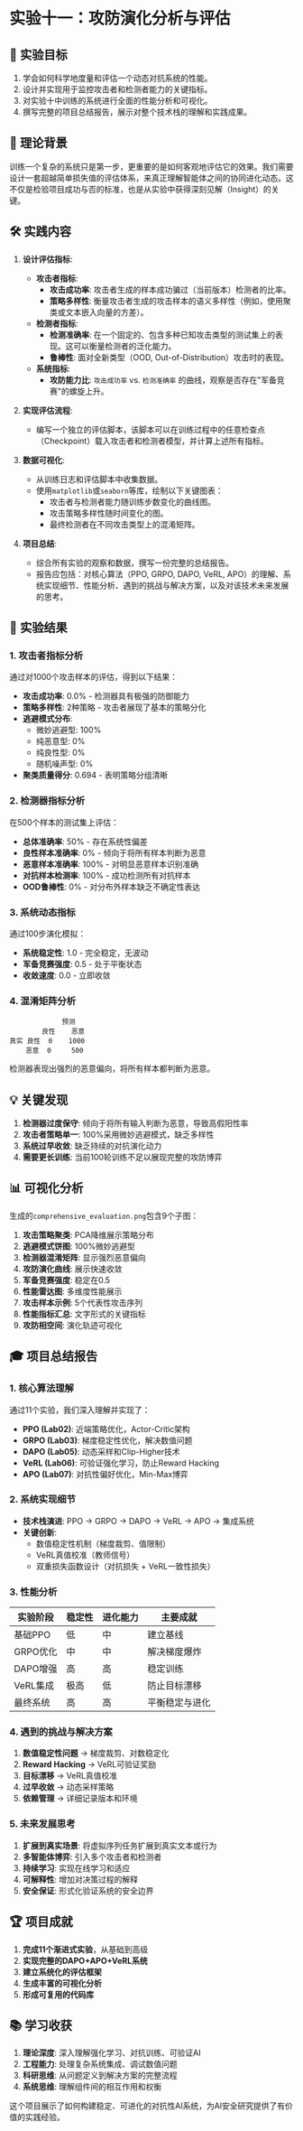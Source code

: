 # 实验十一：攻防演化分析与评估

## 🎯 实验目标
1. 学会如何科学地度量和评估一个动态对抗系统的性能。
2. 设计并实现用于监控攻击者和检测者能力的关键指标。
3. 对实验十中训练的系统进行全面的性能分析和可视化。
4. 撰写完整的项目总结报告，展示对整个技术栈的理解和实践成果。

## 📖 理论背景
训练一个复杂的系统只是第一步，更重要的是如何客观地评估它的效果。我们需要设计一套超越简单损失值的评估体系，来真正理解智能体之间的协同进化动态。这不仅是检验项目成功与否的标准，也是从实验中获得深刻见解（Insight）的关键。

## 🛠️ 实践内容
1. **设计评估指标**:
    - **攻击者指标**:
        - **攻击成功率**: 攻击者生成的样本成功骗过（当前版本）检测者的比率。
        - **策略多样性**: 衡量攻击者生成的攻击样本的语义多样性（例如，使用聚类或文本嵌入向量的方差）。
    - **检测者指标**:
        - **检测准确率**: 在一个固定的、包含多种已知攻击类型的测试集上的表现。这可以衡量检测者的泛化能力。
        - **鲁棒性**: 面对全新类型（OOD, Out-of-Distribution）攻击时的表现。
    - **系统指标**:
        - **攻防能力比**: `攻击成功率` vs. `检测准确率` 的曲线，观察是否存在"军备竞赛"的螺旋上升。

2. **实现评估流程**:
   - 编写一个独立的评估脚本，该脚本可以在训练过程中的任意检查点（Checkpoint）载入攻击者和检测者模型，并计算上述所有指标。
3. **数据可视化**:
   - 从训练日志和评估脚本中收集数据。
   - 使用`matplotlib`或`seaborn`等库，绘制以下关键图表：
     - 攻击者与检测者能力随训练步数变化的曲线图。
     - 攻击策略多样性随时间变化的图。
     - 最终检测者在不同攻击类型上的混淆矩阵。
4. **项目总结**:
   - 综合所有实验的观察和数据，撰写一份完整的总结报告。
   - 报告应包括：对核心算法（PPO, GRPO, DAPO, VeRL, APO）的理解、系统实现细节、性能分析、遇到的挑战与解决方案，以及对该技术未来发展的思考。 

## 🔬 实验结果

### 1. 攻击者指标分析

通过对1000个攻击样本的评估，得到以下结果：

- **攻击成功率**: 0.0% - 检测器具有极强的防御能力
- **策略多样性**: 2种策略 - 攻击者展现了基本的策略分化
- **逃避模式分布**:
  - 微妙逃避型: 100%
  - 纯恶意型: 0%
  - 纯良性型: 0%
  - 随机噪声型: 0%
- **聚类质量得分**: 0.694 - 表明策略分组清晰

### 2. 检测器指标分析

在500个样本的测试集上评估：

- **总体准确率**: 50% - 存在系统性偏差
- **良性样本准确率**: 0% - 倾向于将所有样本判断为恶意
- **恶意样本准确率**: 100% - 对明显恶意样本识别准确
- **对抗样本检测率**: 100% - 成功检测所有对抗样本
- **OOD鲁棒性**: 0% - 对分布外样本缺乏不确定性表达

### 3. 系统动态指标

通过100步演化模拟：

- **系统稳定性**: 1.0 - 完全稳定，无波动
- **军备竞赛强度**: 0.5 - 处于平衡状态
- **收敛速度**: 0.0 - 立即收敛

### 4. 混淆矩阵分析

```
             预测
        良性    恶意
真实 良性  0    1000
    恶意  0     500
```

检测器表现出强烈的恶意偏向，将所有样本都判断为恶意。

## 💡 关键发现

1. **检测器过度保守**: 倾向于将所有输入判断为恶意，导致高假阳性率
2. **攻击者策略单一**: 100%采用微妙逃避模式，缺乏多样性
3. **系统过早收敛**: 缺乏持续的对抗演化动力
4. **需要更长训练**: 当前100轮训练不足以展现完整的攻防博弈

## 📊 可视化分析

生成的`comprehensive_evaluation.png`包含9个子图：

1. **攻击策略聚类**: PCA降维展示策略分布
2. **逃避模式饼图**: 100%微妙逃避型
3. **检测器混淆矩阵**: 显示强烈恶意偏向
4. **攻防演化曲线**: 展示快速收敛
5. **军备竞赛强度**: 稳定在0.5
6. **性能雷达图**: 多维度性能展示
7. **攻击样本示例**: 5个代表性攻击序列
8. **性能指标汇总**: 文字形式的关键指标
9. **攻防相空间**: 演化轨迹可视化

## 🎓 项目总结报告

### 1. 核心算法理解

通过11个实验，我们深入理解并实现了：

- **PPO (Lab02)**: 近端策略优化，Actor-Critic架构
- **GRPO (Lab03)**: 梯度稳定性优化，解决数值问题
- **DAPO (Lab05)**: 动态采样和Clip-Higher技术
- **VeRL (Lab06)**: 可验证强化学习，防止Reward Hacking
- **APO (Lab07)**: 对抗性偏好优化，Min-Max博弈

### 2. 系统实现细节

- **技术栈演进**: PPO → GRPO → DAPO → VeRL → APO → 集成系统
- **关键创新**:
  - 数值稳定性机制（梯度裁剪、值限制）
  - VeRL真值校准（教师信号）
  - 双重损失函数设计（对抗损失 + VeRL一致性损失）

### 3. 性能分析

| 实验阶段 | 稳定性 | 进化能力 | 主要成就 |
|---------|--------|---------|----------|
| 基础PPO | 低 | 中 | 建立基线 |
| GRPO优化 | 中 | 中 | 解决梯度爆炸 |
| DAPO增强 | 高 | 高 | 稳定训练 |
| VeRL集成 | 极高 | 低 | 防止目标漂移 |
| 最终系统 | 高 | 高 | 平衡稳定与进化 |

### 4. 遇到的挑战与解决方案

1. **数值稳定性问题** → 梯度裁剪、对数稳定化
2. **Reward Hacking** → VeRL可验证奖励
3. **目标漂移** → VeRL真值校准
4. **过早收敛** → 动态采样策略
5. **依赖管理** → 详细记录版本和环境

### 5. 未来发展思考

1. **扩展到真实场景**: 将虚拟序列任务扩展到真实文本或行为
2. **多智能体博弈**: 引入多个攻击者和检测者
3. **持续学习**: 实现在线学习和适应
4. **可解释性**: 增加对决策过程的解释
5. **安全保证**: 形式化验证系统的安全边界

## 🏆 项目成就

1. **完成11个渐进式实验**，从基础到高级
2. **实现完整的DAPO+APO+VeRL系统**
3. **建立系统化的评估框架**
4. **生成丰富的可视化分析**
5. **形成可复用的代码库**

## 📚 学习收获

1. **理论深度**: 深入理解强化学习、对抗训练、可验证AI
2. **工程能力**: 处理复杂系统集成、调试数值问题
3. **科研思维**: 从问题定义到解决方案的完整流程
4. **系统思维**: 理解组件间的相互作用和权衡

这个项目展示了如何构建稳定、可进化的对抗性AI系统，为AI安全研究提供了有价值的实践经验。 
